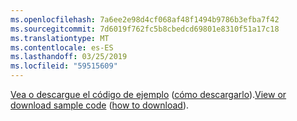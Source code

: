 ```yaml
---
ms.openlocfilehash: 7a6ee2e98d4cf068af48f1494b9786b3efba7f42
ms.sourcegitcommit: 7d6019f762fc5b8cbedcd69801e8310f51a17c18
ms.translationtype: MT
ms.contentlocale: es-ES
ms.lasthandoff: 03/25/2019
ms.locfileid: "59515609"
---
```

<span data-ttu-id="348af-101">[Vea o descargue el código de ejemplo](https://github.com/aspnet/Docs/tree/master/aspnetcore/tutorials/grpc/grpc-start/samples/GrpcStart) ([cómo descargarlo](xref:index#how-to-download-a-sample)).</span><span class="sxs-lookup"><span data-stu-id="348af-101">[View or download sample code](https://github.com/aspnet/Docs/tree/master/aspnetcore/tutorials/grpc/grpc-start/samples/GrpcStart) ([how to download](xref:index#how-to-download-a-sample)).</span></span>
